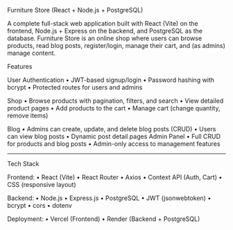 Furniture Store (React + Node.js + PostgreSQL)

A complete full-stack web application built with React (Vite) on the frontend, Node.js + Express on the backend, and PostgreSQL as the database. Furniture Store is an online shop where users can browse products, read blog posts, register/login, manage their cart, and (as admins) manage content. 

Features

User Authentication
•	JWT-based signup/login
•	Password hashing with bcrypt
•	Protected routes for users and admins

Shop
•	Browse products with pagination, filters, and search
•	View detailed product pages
•	Add products to the cart
•	Manage cart (change quantity, remove items)

Blog
•	Admins can create, update, and delete blog posts (CRUD)
•	Users can view blog posts
•	Dynamic post detail pages
Admin Panel
•	Full CRUD for products and blog posts
•	Admin-only access to management features
________________________________________

Tech Stack

Frontend:
•	React (Vite)
•	React Router
•	Axios
•	Context API (Auth, Cart)
•	CSS (responsive layout)

Backend:
•	Node.js
•	Express.js
•	PostgreSQL
•	JWT (jsonwebtoken)
•	bcrypt
•	cors
•	dotenv

Deployment:
•	Vercel (Frontend)
•	Render (Backend + PostgreSQL)

